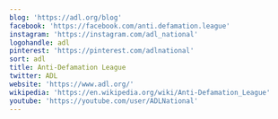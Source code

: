 ```yaml
---
blog: 'https://adl.org/blog'
facebook: 'https://facebook.com/anti.defamation.league'
instagram: 'https://instagram.com/adl_national'
logohandle: adl
pinterest: 'https://pinterest.com/adlnational'
sort: adl
title: Anti-Defamation League
twitter: ADL
website: 'https://www.adl.org/'
wikipedia: 'https://en.wikipedia.org/wiki/Anti-Defamation_League'
youtube: 'https://youtube.com/user/ADLNational'
---
```

